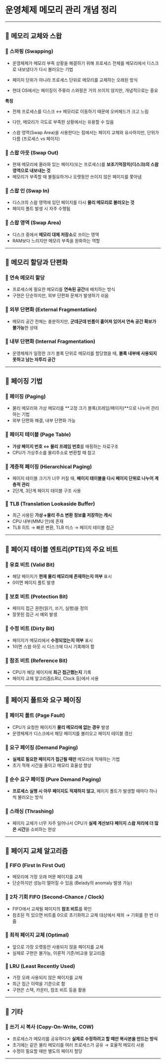 

# 운영체제 메모리 관리 개념 정리

---

## 📂 메모리 교체와 스왑

### 🔹 스와핑 (Swapping)

* 운영체제가 메모리 부족 상황을 해결하기 위해 프로세스 전체를 메모리에서 디스크로 내보냈다가 다시 불러오는 기법

* 페이지 단위가 아니라 프로세스 단위로 메모리를 교체하는 오래된 방식

* 현대 OS에서는 페이징이 주류라 스와핑은 거의 쓰이지 않지만, 개념적으로는 중요

**특징**

* 전체 프로세스를 디스크 ↔ 메모리로 이동하기 때문에 오버헤드가 크고 느림

* 다만, 메모리가 극도로 부족한 상황에서는 유용할 수 있음

* 스왑 영역(Swap Area)을 사용한다는 점에서는 페이지 교체와 유사하지만, 단위가 다름 (프로세스 vs 페이지)
### 🔹 스왑 아웃 (Swap Out)

* 현재 메모리에 올라와 있는 페이지(또는 프로세스)를 **보조기억장치(디스크)의 스왑 영역으로 내보내는 것**
* 메모리가 부족할 때 불필요하거나 오랫동안 쓰이지 않은 페이지를 쫓아냄

### 🔹 스왑 인 (Swap In)

* 디스크의 스왑 영역에 있던 페이지를 다시 **물리 메모리로 불러오는 것**
* 페이지 폴트 발생 시 자주 수행됨

### 🔹 스왑 영역 (Swap Area)

* 디스크 중에서 **메모리 대체 저장소**로 쓰이는 영역
* RAM보다 느리지만 메모리 부족을 완화하는 역할

---

## 📂 메모리 할당과 단편화

### 🔹 연속 메모리 할당

* 프로세스에 필요한 메모리를 **연속된 공간**에 배치하는 방식
* 구현은 단순하지만, 외부 단편화 문제가 발생하기 쉬움

### 🔹 외부 단편화 (External Fragmentation)

* 메모리 공간 전체는 충분하지만, **군데군데 빈틈이 흩어져 있어서 연속 공간 확보가 불가능**한 상태

### 🔹 내부 단편화 (Internal Fragmentation)

* 운영체제가 일정한 크기 블록 단위로 메모리를 할당했을 때, **블록 내부에 사용되지 못하고 남는 자투리 공간**

---

## 📂 페이징 기법

### 🔹 페이징 (Paging)

* 물리 메모리와 가상 메모리를 \*\*고정 크기 블록(프레임/페이지)\*\*으로 나누어 관리하는 기법
* 외부 단편화 해결, 내부 단편화 가능

### 🔹 페이지 테이블 (Page Table)

* **가상 페이지 번호 ↔ 물리 프레임 번호**를 매핑하는 자료구조
* CPU가 가상주소를 물리주소로 변환할 때 참고

### 🔹 계층적 페이징 (Hierarchical Paging)

* 페이지 테이블 크기가 너무 커질 때, **페이지 테이블을 다시 페이지 단위로 나누어 계층적 관리**
* 2단계, 3단계 페이지 테이블 구조 사용

### 🔹 TLB (Translation Lookaside Buffer)

* 최근 사용된 **가상→물리 주소 변환 정보를 저장하는 캐시**
* CPU 내부(MMU 안)에 존재
* TLB 히트 → 빠른 변환, TLB 미스 → 페이지 테이블 접근

---

## 📂 페이지 테이블 엔트리(PTE)의 주요 비트

### 🔹 유효 비트 (Valid Bit)

* 해당 페이지가 **현재 물리 메모리에 존재하는지 여부** 표시
* 0이면 페이지 폴트 발생

### 🔹 보호 비트 (Protection Bit)

* 페이지 접근 권한(읽기, 쓰기, 실행)을 정의
* 잘못된 접근 시 예외 발생

### 🔹 수정 비트 (Dirty Bit)

* 페이지가 메모리에서 **수정되었는지 여부** 표시
* 1이면 스왑 아웃 시 디스크에 다시 기록해야 함

### 🔹 참조 비트 (Reference Bit)

* CPU가 해당 페이지에 **최근 접근했는지** 기록
* 페이지 교체 알고리즘(LRU, Clock 등)에서 사용

---

## 📂 페이지 폴트와 요구 페이징

### 🔹 페이지 폴트 (Page Fault)

* CPU가 요청한 페이지가 **물리 메모리에 없는 경우** 발생
* 운영체제가 디스크에서 해당 페이지를 불러오고 페이지 테이블 갱신

### 🔹 요구 페이징 (Demand Paging)

* **실제로 필요한 페이지가 접근될 때만** 메모리에 적재하는 기법
* 초기 적재 시간을 줄이고 메모리 효율성 향상

### 🔹 순수 요구 페이징 (Pure Demand Paging)

* **프로세스 실행 시 아무 페이지도 적재하지 않고**, 페이지 폴트가 발생할 때마다 하나씩 불러오는 방식

### 🔹 스래싱 (Thrashing)

* 페이지 교체가 너무 자주 일어나서 CPU가 **실제 계산보다 페이지 스왑 처리에 더 많은 시간**을 소비하는 현상

---

## 📂 페이지 교체 알고리즘

### 🔹 FIFO (First In First Out)

* 메모리에 가장 오래 머문 페이지를 교체
* 단순하지만 성능이 떨어질 수 있음 (Belady의 anomaly 발생 가능)

### 🔹 2차 기회 FIFO (Second-Chance / Clock)

* FIFO에서 교체될 페이지의 **참조 비트**를 확인
* 참조된 적 있으면 비트를 0으로 초기화하고 교체 대상에서 제외 → 기회를 한 번 더 줌

### 🔹 최적 페이지 교체 (Optimal)

* 앞으로 가장 오랫동안 사용되지 않을 페이지를 교체
* 실제로 구현은 불가능, 이론적 기준/비교용 알고리즘

### 🔹 LRU (Least Recently Used)

* 가장 오래 사용되지 않은 페이지를 교체
* 최근 접근 이력을 기준으로 함
* 구현은 스택, 카운터, 참조 비트 등을 활용

---

## 📂 기타

### 🔹 쓰기 시 복사 (Copy-On-Write, COW)

* 프로세스가 메모리를 공유하다가 **실제로 수정하려고 할 때만 복사본을 만드는 방식**
* 초기에는 같은 물리 메모리를 여러 프로세스가 공유 → 효율적 메모리 사용
* 수정이 필요할 때만 별도의 페이지 할당

---
